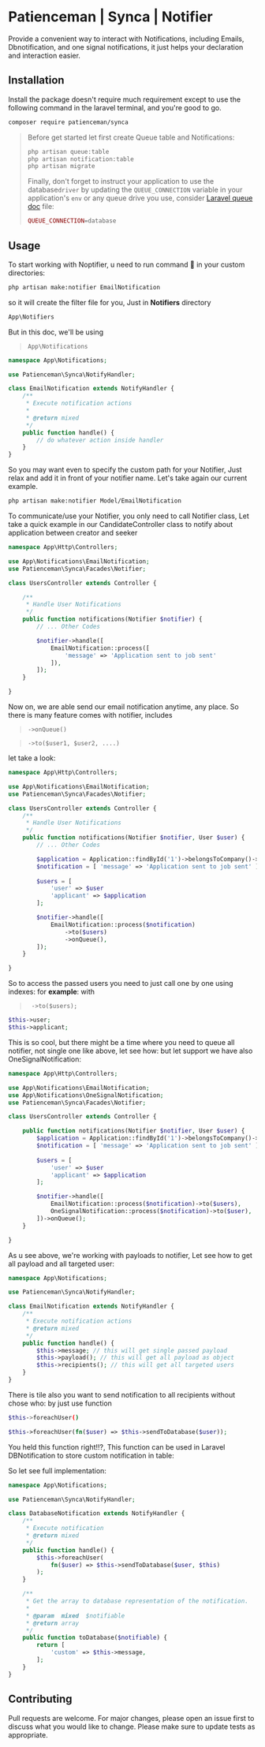 # Patienceman | Synca | Notifier

Provide a convenient way to interact with Notifications, including Emails, Dbnotification, and one signal notifications,
it just helps your declaration and interaction easier.

## Installation

Install the package doesn't require much requirement except to use the following command in the laravel terminal,  and you're good to go.

```bash
composer require patienceman/synca
```

> Before get started let first create Queue table and Notifications:
>
> ```bash  
> php artisan queue:table
> php artisan notification:table
> php artisan migrate
> ```
>
> Finally, don't forget to instruct your application to use the database```driver``` by updating the ```QUEUE_CONNECTION``` variable in your application's ```env``` or any queue drive you use, consider [Laravel queue doc](https://laravel.com/docs/8.x/queues) file:
>
> ```php
> QUEUE_CONNECTION=database 
> ```

## Usage

To start working with Noptifier,  u need to run command :tada:
in your custom directories:

```bash
php artisan make:notifier EmailNotification
```

so it will create the filter file for you, Just in **Notifiers** directory

```php
App\Notifiers
```

But in this doc, we'll be using 
>``` App\Notifications ```

```PHP
namespace App\Notifications;

use Patienceman\Synca\NotifyHandler;

class EmailNotification extends NotifyHandler {
    /**
     * Execute notification actions
     * 
     * @return mixed
     */
    public function handle() {
        // do whatever action inside handler
    }
}
```

So you may want even to specify the custom path for your Notifier, Just relax and add it in front of your notifier name.
Let's take again our current example.

```bash
php artisan make:notifier Model/EmailNotification
```

To communicate/use your Notifier, you only need to call Notifier class,
Let take a quick example in our CandidateController class to notify about application between creator and seeker

```PHP
namespace App\Http\Controllers;

use App\Notifications\EmailNotification;
use Patienceman\Synca\Facades\Notifier;

class UsersController extends Controller {

    /**
     * Handle User Notifications
     */
    public function notifications(Notifier $notifier) {
        // ... Other Codes

        $notifier->handle([
            EmailNotification::process([ 
                'message' => 'Application sent to job sent' 
            ]),
        ]);
    }

}
```

Now on, we are able send our email notification anytime, any place.
So there is many feature comes with notifier, includes
>```->onQueue()```

>```->to($user1, $user2, ....)```

let take a look:

```PHP
namespace App\Http\Controllers;

use App\Notifications\EmailNotification;
use Patienceman\Synca\Facades\Notifier;

class UsersController extends Controller {
    /**
     * Handle User Notifications
     */
    public function notifications(Notifier $notifier, User $user) {
        // ... Other Codes

        $application = Application::findById('1')->belongsToCompany()->user_id;
        $notification = [ 'message' => 'Application sent to job sent' ];
        
        $users = [
            'user' => $user
            'applicant' => $application
        ];

        $notifier->handle([
            EmailNotification::process($notification)
                ->to($users)
                ->onQueue(),
        ]);
    }

}
```

So to access the passed users you need to just call one by one using indexes: for **example**:
with 
>``` ->to($users);```

```PHP
$this->user;
$this->applicant;
```

This is so cool, but there might be a time where you need to queue all notifier, not single one like above, let see how:
but let support we have also OneSignalNotification:

```PHP
namespace App\Http\Controllers;

use App\Notifications\EmailNotification;
use App\Notifications\OneSignalNotification;
use Patienceman\Synca\Facades\Notifier;

class UsersController extends Controller {

    public function notifications(Notifier $notifier, User $user) {
        $application = Application::findById('1')->belongsToCompany()->user_id;
        $notification = [ 'message' => 'Application sent to job sent' ];
        
        $users = [
            'user' => $user
            'applicant' => $application
        ];

        $notifier->handle([
            EmailNotification::process($notification)->to($users),
            OneSignalNotification::process($notification)->to($user),
        ])->onQueue();
    }

}
```

As u see above, we're working with payloads to notifier, Let see how to get all payload and all targeted user:

```PHP
namespace App\Notifications;

use Patienceman\Synca\NotifyHandler;

class EmailNotification extends NotifyHandler {
    /**
     * Execute notification actions
     * @return mixed
     */
    public function handle() {
        $this->message; // this will get single passed payload
        $this->payload(); // this will get all payload as object
        $this->recipients(); // this will get all targeted users
    }
}
```

There is tile also you want to send notification to all recipients without chose who: by just use function

```bash
$this->foreachUser() 
```

```PHP
$this->foreachUser(fn($user) => $this->sendToDatabase($user)); 
```

You held this function right!!?, This function can be used in Laravel DBNotification to store custom notification in table:

So let see full implementation:

```PHP
namespace App\Notifications;

use Patienceman\Synca\NotifyHandler;

class DatabaseNotification extends NotifyHandler {
    /**
     * Execute notification
     * @return mixed
     */
    public function handle() {
        $this->foreachUser(
            fn($user) => $this->sendToDatabase($user, $this)
        );
    }

    /**
     * Get the array to database representation of the notification.
     *
     * @param  mixed  $notifiable
     * @return array
     */
    public function toDatabase($notifiable) {
        return [
            'custom' => $this->message,
        ];
    }
}
```

## Contributing

Pull requests are welcome. For major changes, please open an issue first to discuss what you would like to change.
Please make sure to update tests as appropriate.
